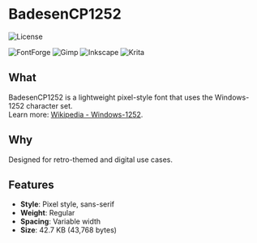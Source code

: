# BadesenCP1252  
![License](https://upload.wikimedia.org/wikipedia/commons/d/d2/OFL_logo_rect_color.svg)

![FontForge](https://img.shields.io/badge/FontForge-F2712B?style=plastic&logo=fontforge&logoColor=%23000000&labelColor=%23FFFFFF)
![Gimp](https://img.shields.io/badge/Gimp-5C5543?style=plastic&logo=gimp&logoColor=%23000000&labelColor=%23FFFFFF)
![Inkscape](https://img.shields.io/badge/Inkscape-000000?style=plastic&logo=inkscape&logoColor=%23000000&labelColor=%23FFFFFF)
![Krita](https://img.shields.io/badge/Krita-3BABFF?style=plastic&logo=krita&logoColor=%23000000&labelColor=%23FFFFFF)

## What  

BadesenCP1252 is a lightweight pixel-style font that uses the Windows-1252 character set.  
Learn more: [Wikipedia - Windows-1252](https://en.wikipedia.org/wiki/Windows-1252).  

## Why  

Designed for retro-themed and digital use cases.  

## Features  
- **Style**: Pixel style, sans-serif  
- **Weight**: Regular  
- **Spacing**: Variable width  
- **Size**: 42.7 KB (43,768 bytes)  
